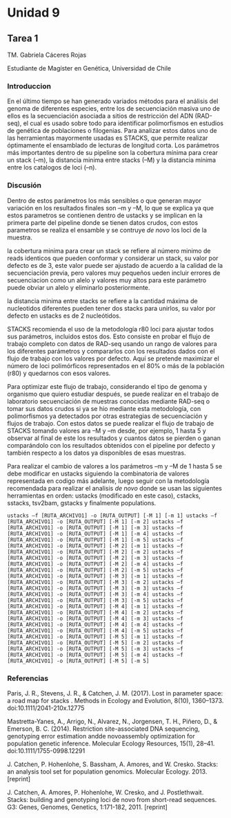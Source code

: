# Unidad 9 
## Tarea 1

TM. Gabriela Cáceres Rojas

Estudiante de Magíster en Genética, Universidad de Chile


### Introduccion

En el último tiempo se han generado variados métodos para el análisis del genoma de diferentes especies, entre los de secuenciación masiva uno de ellos es la secuenciación asociada a sitios de restricción del ADN (RAD-seq), el cual es usado sobre todo para identificar polimorfismos en estudios de genética de poblaciones o filogenias. Para analizar estos datos uno de las herramientas mayormente usadas es STACKS, que permite realizar óptimamente el ensamblado de lecturas de longitud corta. Los parámetros más importantes dentro de su pipeline son la cobertura mínima para crear un stack (–m), la distancia minima entre stacks (–M) y la distancia mínima entre los catalogos de loci (–n).

### Discusión

Dentro de estos parámetros los más sensibles o que generan mayor variación en los resultados finales son –m y –M, lo que se explica ya que estos parametros se contienen dentro de ustacks y se implican en la primera parte del pipeline donde se tienen datos crudos, con estos parametros se realiza el ensamble y se contruye *de novo* los loci de la muestra.

la cobertura minima para crear un stack se refiere al número minimo de reads identicos que pueden conformar y considerar un stack, su valor por defecto es de 3, este valor puede ser ajustado de acuerdo a la calidad de la secuenciación previa, pero valores muy pequeños ueden incluir errores de secuenciacion como un alelo y valores muy altos para este parámetro puede obviar un alelo y eliminarlo posteriormente.

la distancia minima entre stacks se refiere a la cantidad máxima de nucleotidos diferentes pueden tener dos stacks para unirlos, su valor por defecto en ustacks es de 2 nucleótidos. 

STACKS recomienda el uso de la metodología r80 loci para ajustar todos sus parámetros, incluidos estos dos. Esto consiste en probar el flujo de trabajo completo con datos de RAD-seq usando un rango de valores para los diferentes parámetros y compararlos con los resultados dados con el flujo de trabajo con los valores por defecto. Aquí se pretende maximizar el número de loci polimórficos representados en el 80% o más de la población (r80) y quedarnos con esos valores.

Para optimizar este flujo de trabajo, considerando el tipo de genoma y organismo que quiero estudiar después, se puede realizar en el trabajo de laboratorio secuenciación de muestras conocidas mediante RAD-seq o tomar sus datos crudos si ya se hio mediante esta metodología, con polimorfismos ya detectados por otras estrategias de secuenciación y flujos de trabajo. Con estos datos se puede realizar el flujo de trabajo de STACKS tomando valores ara –M y –m desde, por ejemplo, 1 hasta 5 y observar al final de este los resultados y cuantos datos se pierden o ganan comparándolo con los resultados obtenidos con el pipeline por defecto y también respecto a los datos ya disponibles de esas muestras.

Para realizar el cambio de valores a los parámetros –m y –M de 1 hasta 5 se debe modificar en ustacks siguiendo la combinatoria de valores representada en codigo más adelante, luego seguir con la metodología recomendada para realizar el analisis *de novo* donde se usan las siguientes herramientas en orden: ustacks (modificado en este caso), cstacks, sstacks, tsv2bam, gstacks y finalmente populations.

`
ustacks –f [RUTA_ARCHIVO1] -o [RUTA_OUTPUT] [-M 1] [-m 1]
ustacks –f [RUTA_ARCHIVO1] -o [RUTA_OUTPUT] [-M 1] [-m 2]
ustacks –f [RUTA_ARCHIVO1] -o [RUTA_OUTPUT] [-M 1] [-m 3]
ustacks –f [RUTA_ARCHIVO1] -o [RUTA_OUTPUT] [-M 1] [-m 4]
ustacks –f [RUTA_ARCHIVO1] -o [RUTA_OUTPUT] [-M 1] [-m 5]
ustacks –f [RUTA_ARCHIVO1] -o [RUTA_OUTPUT] [-M 2] [-m 1]
ustacks –f [RUTA_ARCHIVO1] -o [RUTA_OUTPUT] [-M 2] [-m 2]
ustacks –f [RUTA_ARCHIVO1] -o [RUTA_OUTPUT] [-M 2] [-m 3]
ustacks –f [RUTA_ARCHIVO1] -o [RUTA_OUTPUT] [-M 2] [-m 4]
ustacks –f [RUTA_ARCHIVO1] -o [RUTA_OUTPUT] [-M 2] [-m 5]
ustacks –f [RUTA_ARCHIVO1] -o [RUTA_OUTPUT] [-M 3] [-m 1]
ustacks –f [RUTA_ARCHIVO1] -o [RUTA_OUTPUT] [-M 3] [-m 2]
ustacks –f [RUTA_ARCHIVO1] -o [RUTA_OUTPUT] [-M 3] [-m 3]
ustacks –f [RUTA_ARCHIVO1] -o [RUTA_OUTPUT] [-M 3] [-m 4]
ustacks –f [RUTA_ARCHIVO1] -o [RUTA_OUTPUT] [-M 3] [-m 5]
ustacks –f [RUTA_ARCHIVO1] -o [RUTA_OUTPUT] [-M 4] [-m 1]
ustacks –f [RUTA_ARCHIVO1] -o [RUTA_OUTPUT] [-M 4] [-m 2]
ustacks –f [RUTA_ARCHIVO1] -o [RUTA_OUTPUT] [-M 4] [-m 3]
ustacks –f [RUTA_ARCHIVO1] -o [RUTA_OUTPUT] [-M 4] [-m 4]
ustacks –f [RUTA_ARCHIVO1] -o [RUTA_OUTPUT] [-M 4] [-m 5]
ustacks –f [RUTA_ARCHIVO1] -o [RUTA_OUTPUT] [-M 5] [-m 1]
ustacks –f [RUTA_ARCHIVO1] -o [RUTA_OUTPUT] [-M 5] [-m 2]
ustacks –f [RUTA_ARCHIVO1] -o [RUTA_OUTPUT] [-M 5] [-m 3]
ustacks –f [RUTA_ARCHIVO1] -o [RUTA_OUTPUT] [-M 5] [-m 4]
ustacks –f [RUTA_ARCHIVO1] -o [RUTA_OUTPUT] [-M 5] [-m 5]
`

### Referencias
Paris, J. R., Stevens, J. R., & Catchen, J. M. (2017). Lost in parameter space: a road map for stacks . Methods in Ecology and Evolution, 8(10), 1360–1373. doi:10.1111/2041-210x.12775

Mastretta-Yanes, A., Arrigo, N., Alvarez, N., Jorgensen, T. H., Piñero, D., & Emerson, B. C. (2014). Restriction site-associated DNA sequencing, genotyping error estimation andde novoassembly optimization for population genetic inference. Molecular Ecology Resources, 15(1), 28–41. doi:10.1111/1755-0998.12291 

J. Catchen, P. Hohenlohe, S. Bassham, A. Amores, and W. Cresko. Stacks: an analysis tool set for population genomics. Molecular Ecology. 2013. [reprint]

J. Catchen, A. Amores, P. Hohenlohe, W. Cresko, and J. Postlethwait. Stacks: building and genotyping loci de novo from short-read sequences. G3: Genes, Genomes, Genetics, 1:171-182, 2011. [reprint]
